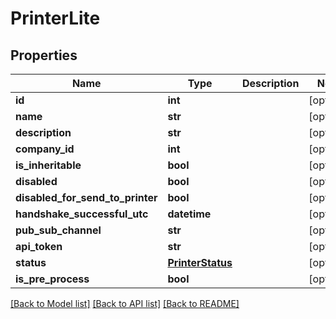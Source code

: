 # PrinterLite

## Properties
Name | Type | Description | Notes
------------ | ------------- | ------------- | -------------
**id** | **int** |  | [optional] 
**name** | **str** |  | [optional] 
**description** | **str** |  | [optional] 
**company_id** | **int** |  | [optional] 
**is_inheritable** | **bool** |  | [optional] 
**disabled** | **bool** |  | [optional] 
**disabled_for_send_to_printer** | **bool** |  | [optional] 
**handshake_successful_utc** | **datetime** |  | [optional] 
**pub_sub_channel** | **str** |  | [optional] 
**api_token** | **str** |  | [optional] 
**status** | [**PrinterStatus**](PrinterStatus.md) |  | [optional] 
**is_pre_process** | **bool** |  | [optional] 

[[Back to Model list]](../README.md#documentation-for-models) [[Back to API list]](../README.md#documentation-for-api-endpoints) [[Back to README]](../README.md)

